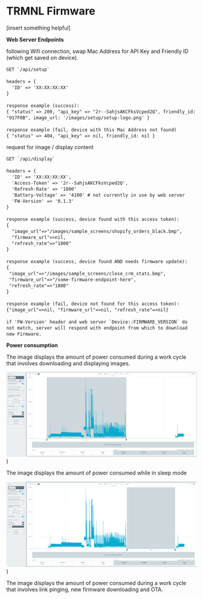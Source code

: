 # TRMNL Firmware

[insert something helpful]

**Web Server Endpoints**

following Wifi connection, swap Mac Address for API Key and Friendly ID (which get saved on device).

```curl
GET `/api/setup`

headers = {
  'ID' => 'XX:XX:XX:XX'
}

response example (success):
{ "status" => 200, "api_key" => "2r--SahjsAKCFksVcped2Q", friendly_id: "917F0B", image_url: '/images/setup/setup-logo.png' }

response example (fail, device with this Mac Address not found)
{ "status" => 404, "api_key" => nil, friendly_id: nil }
```
request for image / display content

```curl
GET `/api/display`

headers = {
  'ID' => 'XX:XX:XX:XX',
  'Access-Token' => '2r--SahjsAKCFksVcped2Q',
  'Refresh-Rate' => '1800' 
  'Battery-Voltage' => '4100' # not currently in use by web server
  'FW-Version' => '0.1.3' 
}

response example (success, device found with this access token):
{
  "image_url"=>"/images/sample_screens/shopify_orders_black.bmp",
  "firmware_url"=>nil,
  "refresh_rate"=>"1800"
}

response example (success, device found AND needs firmware update):
{
 "image_url"=>"/images/sample_screens/close_crm_stats.bmp",
 "firmware_url"=>"/some-firmware-endpoint-here",
 "refresh_rate"=>"1800"
}

response example (fail, device not found for this access token):
{"image_url"=>nil, "firmware_url"=>nil, "refresh_rate"=>nil}

if 'FW-Version' header and web server `Device::FIRMWARE_VERSION` do not match, server will respond with endpoint from which to download new Firmware.
```

**Power consumption**

The image displays the amount of power consumed during a work cycle that involves downloading and displaying images.

![Image Alt text](/pics/Simple_cycle.jpg "Optional title"))

The image displays the amount of power consumed while in sleep mode

![Image Alt text](/pics/Sleep_cycle.jpg "Optional title"))

The image displays the amount of power consumed during a work cycle that involves link pinging, new firmware downloading and OTA.
